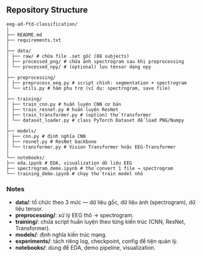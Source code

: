 ## Repository Structure

```
eeg-ad-ftd-classification/
│
├── README.md
├── requirements.txt
│
├── data/
│ ├── raw/ # chứa file .set gốc (88 subjects)
│ ├── processed_png/ # chứa ảnh spectrogram sau khi preprocessing
│ └── processed_npy/ # (optional) lưu tensor dạng npy
│
├── preprocessing/
│ ├── preprocess_eeg.py # script chính: segmentation + spectrogram
│ └── utils.py # hàm phụ trợ (ví dụ: spectrogram, save file)
│
├── training/
│ ├── train_cnn.py # huấn luyện CNN cơ bản
│ ├── train_resnet.py # huấn luyện ResNet
│ ├── train_transformer.py # (option) thử transformer
│ └── dataset_loader.py # class PyTorch Dataset để load PNG/Numpy
│
├── models/
│ ├── cnn.py # định nghĩa CNN
│ ├── resnet.py # ResNet backbone
│ └── transformer.py # Vision Transformer hoặc EEG-Transformer
│
└── notebooks/
├── eda.ipynb # EDA, visualization dữ liệu EEG
├── spectrogram_demo.ipynb # thử convert 1 file → spectrogram
└── training_demo.ipynb # chạy thử train model nhỏ
```
### Notes
- **data/**: tổ chức theo 3 mức — dữ liệu gốc, dữ liệu ảnh (spectrogram), dữ liệu tensor.  
- **preprocessing/**: xử lý EEG thô → spectrogram.  
- **training/**: chứa script huấn luyện theo từng kiến trúc (CNN, ResNet, Transformer).  
- **models/**: định nghĩa kiến trúc mạng.  
- **experiments/**: tách riêng log, checkpoint, config để tiện quản lý.  
- **notebooks/**: dùng để EDA, demo pipeline, visualization.  
